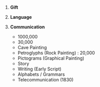 1. **Gift**
2. **Language**
3. **Communication**

   - 1000,000
   - 30,000
   - Cave Painting
   - Petroglyphs (Rock Painting) : 20,000
   - Pictograms (Graphical Painting)
   - Story
   - Writing (Early Script)
   - Alphabets / Grammars
   - Telecommunication (1830)
